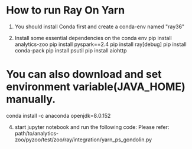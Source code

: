 # How to run Ray On Yarn

1) You should install Conda first and create a conda-env named "ray36"

2) Install some essential dependencies on the conda env
pip install analytics-zoo
pip install pyspark==2.4
pip install ray[debug]
pip install conda-pack
pip install psutil
pip install aiohttp
# You can also download and set environment variable(JAVA_HOME) manually.
conda install -c anaconda openjdk=8.0.152

4) start jupyter notebook and run the following code:
Please refer: path/to/analytics-zoo/pyzoo/test/zoo/ray/integration/yarn_ps_gondolin.py

